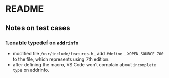 # README

## Notes on test cases

### 1.enable typedef on `addrinfo` 

* modified file `/usr/include/features.h` , add `#define _XOPEN_SOURCE 700` to the file, which represents using 7th edition.
* after defining the macro, VS Code won't complain about `incomplete type` on addrinfo.

